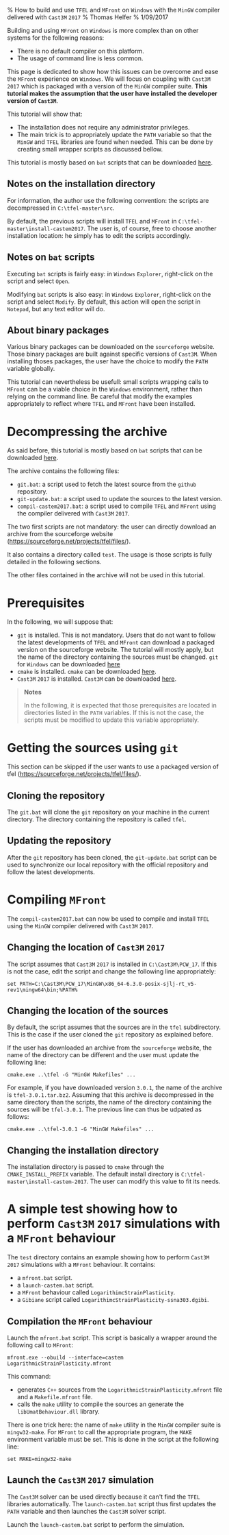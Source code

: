 % How to build and use `TFEL` and `MFront` on `Windows` with the `MinGW` compiler delivered with `Cast3M` `2017`
% Thomas Helfer
% 1/09/2017

Building and using `MFront` on `Windows` is more complex than on other
systems for the following reasons:

- There is no default compiler on this platform.
- The usage of command line is less common.

This page is dedicated to show how this issues can be overcome and
ease the `MFront` experience on `Windows`. We will focus on coupling
with `Cast3M` `2017` which is packaged with a version of the `MinGW`
compiler suite. **This tutorial makes the assumption that the user
have installed the developer version of `Cast3M`**.

This tutorial will show that:

- The installation does not require any administrator privileges.
- The main trick is to appropriately update the `PATH` variable so
  that the `MinGW` and `TFEL` libraries are found when needed. This
  can be done by creating small wrapper scripts as discussed bellow.

This tutorial is mostly based on `bat` scripts that can be downloaded
[here](downloads/windows-install-scripts.tar.bz2).

## Notes on the installation directory

For information, the author use the following convention: the scripts
are decompressed in `C:\tfel-master\src`.

By default, the previous scripts will install `TFEL` and `MFront` in
`C:\tfel-master\install-castem2017`. The user is, of course, free to
choose another installation location: he simply has to edit the
scripts accordingly.

## Notes on `bat` scripts

Executing `bat` scripts is fairly easy: in `Windows` `Explorer`,
right-click on the script and select `Open`.

Modifying `bat` scripts is also easy: in `Windows` `Explorer`,
right-click on the script and select `Modify`. By default, this action
will open the script in `Notepad`, but any text editor will do.

## About binary packages

Various binary packages can be downloaded on the `sourceforge`
website. Those binary packages are built against specific versions of
`Cast3M`. When installing thoses packages, the user have the choice to
modify the `PATH` variable globally.

This tutorial can nevertheless be usefull: small scripts wrapping
calls to `MFront` can be a viable choice in the `Windows` environment,
rather than relying on the command line. Be careful that modify the
examples appropriately to reflect where `TFEL` and `MFront` have been
installed.

# Decompressing the archive

As said before, this tutorial is mostly based on `bat` scripts that
can be downloaded [here](downloads/windows-install-scripts.tar.bz2).

The archive contains the following files:

- `git.bat`: a script used to fetch the latest source from the
  `github` repository.
- `git-update.bat`: a script used to update the sources to the latest
  version.
- `compil-castem2017.bat`: a script used to compile `TFEL` and
  `MFront` using the compiler delivered with `Cast3M` `2017`.

The two first scripts are not mandatory: the user can directly
download an archive from the sourceforge website
(<https://sourceforge.net/projects/tfel/files/>).

It also contains a directory called `test`. The usage is those scripts
is fully detailed in the following sections.

The other files contained in the archive will not be used in this
tutorial.

# Prerequisites

In the following, we will suppose that:

- `git` is installed. This is not mandatory. Users that do not want to
  follow the latest developments of `TFEL` and `MFront` can download a
  packaged version on the sourceforge website. The tutorial will
  mostly apply, but the name of the directory containing the sources
  must be changed. `git` for `Windows` can be downloaded
  [here](https://git-scm.com/download/win)
- `cmake` is installed. `cmake` can be downloaded
  [here](https://cmake.org/download/).
- `Cast3M` `2017` is installed. `Cast3M` can be downloaded
  [here](http://www-cast3m.cea.fr/index.php?xml=download1).

> **Notes**
>
> In the following, it is expected that those prerequisites are
> located in directories listed in the `PATH` variables. If this is
> not the case, the scripts must be modified to update this variable
> appropriately.

# Getting the sources using `git`

This section can be skipped if the user wants to use a packaged
version of tfel (<https://sourceforge.net/projects/tfel/files/>).

## Cloning the repository

The `git.bat` will clone the `git` repository on your machine in the
current directory. The directory containing the repository is called
`tfel`.

## Updating the repository

After the `git` repository has been cloned, the `git-update.bat`
script can be used to synchronize our local repository with the
official repository and follow the latest developments.

# Compiling `MFront`

The `compil-castem2017.bat` can now be used to compile and install
`TFEL` using the `MinGW` compiler delivered with `Cast3M` `2017`.

## Changing the location of `Cast3M` `2017`

The script assumes that `Cast3M` `2017` is installed in
`C:\Cast3M\PCW_17`. If this is not the case, edit the script and
change the following line appropriately:

~~~~{.bash}
set PATH=C:\Cast3M\PCW_17\MinGW\x86_64-6.3.0-posix-sjlj-rt_v5-rev1\mingw64\bin;%PATH%
~~~~

## Changing the location of the sources

By default, the script assumes that the sources are in the `tfel`
subdirectory. This is the case if the user cloned the `git` repository
as explained before.

If the user has downloaded an archive from the `sourceforge` website,
the name of the directory can be different and the user must update
the following line:

~~~~{.bat}
cmake.exe ..\tfel -G "MinGW Makefiles" ...
~~~~

For example, if you have downloaded version `3.0.1`, the name of the
archive is `tfel-3.0.1.tar.bz2`. Assuming that this archive is
decompressed in the same directory than the scripts, the name of the
directory containing the sources will be `tfel-3.0.1`. The previous
line can thus be udpated as follows:

~~~~{.bat}
cmake.exe ..\tfel-3.0.1 -G "MinGW Makefiles" ...
~~~~

## Changing the installation directory

The installation directory is passed to `cmake` through the
`CMAKE_INSTALL_PREFIX` variable. The default install directory is
`C:\tfel-master\install-castem-2017`. The user can modify this value
to fit its needs.

# A simple test showing how to perform `Cast3M` `2017` simulations with a `MFront` behaviour

The `test` directory contains an example showing how to perform
`Cast3M` `2017` simulations with a `MFront` behaviour. It contains:

- a `mfront.bat` script.
- a `launch-castem.bat` script.
- a `MFront` behaviour called `LogarithimcStrainPlasticity`.
- a `Gibiane` script called `LogarithimcStrainPlasticity-ssna303.dgibi`.

## Compilation the `MFront` behaviour

Launch the `mfront.bat` script. This script is basically a wrapper
around the following call to `MFront`:

~~~~{.bash}
mfront.exe --obuild --interface=castem LogarithmicStrainPlasticity.mfront
~~~~

This command:

- generates `C++` sources from the
  `LogarithmicStrainPlasticity.mfront` file and a `Makefile.mfront`
  file.
- calls the `make` utility to compile the sources an generate the
  `libUmatBehaviour.dll` library.

There is one trick here: the name of `make` utility in the `MinGW`
compiler suite is `mingw32-make`. For `MFront` to call the appropriate
program, the `MAKE` environment variable must be set. This is done in
the script at the following line:

~~~~{.bash}
set MAKE=mingw32-make
~~~~

## Launch the `Cast3M` `2017` simulation

The `Cast3M` solver can be used directly because it can't find the
`TFEL` libraries automatically. The `launch-castem.bat` script thus
first updates the `PATH` variable and then launches the `Cast3M`
solver script.

Launch the `launch-castem.bat` script to perform the simulation.

<!-- Local IspellDict: english -->

